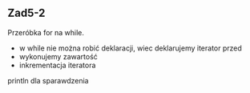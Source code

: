 ## Zad5-2

Przeróbka for na while.
- w while nie można robić deklaracji, wiec deklarujemy iterator przed
- wykonujemy zawartość
- inkrementacja iteratora

println dla sparawdzenia